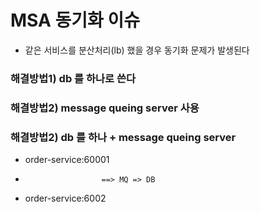 
# MSA 동기화 이슈
- 같은 서비스를 분산처리(lb) 했을 경우 동기화 문제가 발생된다


### 해결방법1) db 를 하나로 쓴다

### 해결방법2) message queing server 사용

### 해결방법2) db 를 하나 + message queing server 
- order-service:60001
-                      ==> MQ => DB
- order-service:6002 
